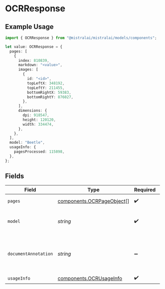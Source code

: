 # OCRResponse

## Example Usage

```typescript
import { OCRResponse } from "@mistralai/mistralai/models/components";

let value: OCRResponse = {
  pages: [
    {
      index: 810839,
      markdown: "<value>",
      images: [
        {
          id: "<id>",
          topLeftX: 348192,
          topLeftY: 211455,
          bottomRightX: 59383,
          bottomRightY: 876027,
        },
      ],
      dimensions: {
        dpi: 918547,
        height: 120120,
        width: 334474,
      },
    },
  ],
  model: "Beetle",
  usageInfo: {
    pagesProcessed: 115898,
  },
};
```

## Fields

| Field                                                                  | Type                                                                   | Required                                                               | Description                                                            |
| ---------------------------------------------------------------------- | ---------------------------------------------------------------------- | ---------------------------------------------------------------------- | ---------------------------------------------------------------------- |
| `pages`                                                                | [components.OCRPageObject](../../models/components/ocrpageobject.md)[] | :heavy_check_mark:                                                     | List of OCR info for pages.                                            |
| `model`                                                                | *string*                                                               | :heavy_check_mark:                                                     | The model used to generate the OCR.                                    |
| `documentAnnotation`                                                   | *string*                                                               | :heavy_minus_sign:                                                     | Formatted response in the request_format if provided in json str       |
| `usageInfo`                                                            | [components.OCRUsageInfo](../../models/components/ocrusageinfo.md)     | :heavy_check_mark:                                                     | N/A                                                                    |